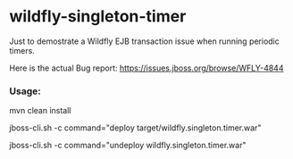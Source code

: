 # wildfly-singleton-timer

Just to demostrate a Wildfly EJB transaction issue when running periodic timers.

Here is the actual Bug report: https://issues.jboss.org/browse/WFLY-4844

### Usage: 

mvn clean install

jboss-cli.sh -c command="deploy target/wildfly.singleton.timer.war"

jboss-cli.sh -c command="undeploy wildfly.singleton.timer.war"
